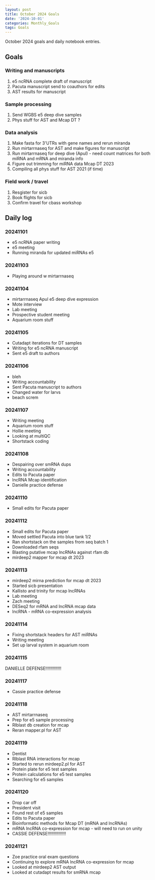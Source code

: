 ```yaml
---
layout: post
title: October 2024 Goals
date: '2024-10-01'
categories: Monthly_Goals
tags: Goals
---
```


October 2024 goals and daily notebook entries.

## Goals  

### Writing and manuscripts 

1. e5 ncRNA complete draft of manuscript 
2. Pacuta manuscript send to coauthors for edits 
3. AST results for manuscript 

### Sample processing

1. Send WGBS e5 deep dive samples 
2. Phys stuff for AST and Mcap DT ?

### Data analysis

1. Make fasta for 3'UTRs with gene names and rerun miranda 
2. Run mirtarrnaseq for AST and make figures for manuscript 
3. Run mirtarrnaseq for deep dive (Apul) - need count matrices for both miRNA and mRNA and miranda info 
4. Figure out trimming for miRNA data Mcap DT 2023 
5. Compiling all phys stuff for AST 2021 (if time)

### Field work / travel 

1. Resgister for sicb 
2. Book flights for sicb 
3. Confirm travel for cbass workshop

## Daily log 

### 20241101

- e5 ncRNA paper writing 
- e5 meeting 
- Running miranda for updated miRNAs e5 

### 20241103

- Playing around w mirtarrnaseq 

### 20241104

- mirtarrnaseq Apul e5 deep dive expression 
- Mote interview 
- Lab meeting 
- Prospective student meeting 
- Aquarium room stuff

### 20241105

- Cutadapt iterations for DT samples 
- Writing for e5 ncRNA manuscript 
- Sent e5 draft to authors 

### 20241106

- bleh
- Writing accountability 
- Sent Pacuta manuscript to authors 
- Changed water for larvs 
- beach screm

### 20241107

- Writing meeting 
- Aquarium room stuff
- Hollie meeting
- Looking at multiQC
- Shortstack coding 

### 20241108

- Despairing over smRNA dups 
- Writing accountability 
- Edits to Pacuta paper 
- lncRNA Mcap identification
- Danielle practice defense 

### 20241110

- Small edits for Pacuta paper 

### 20241112

- Small edits for Pacuta paper 
- Moved settled Pacuta into blue tank 1/2
- Ran shortstack on the samples from seq batch 1
- Downloaded rfam seqs 
- Blasting putative mcap lncRNAs against rfam db
- mirdeep2 mapper for mcap dt 2023

### 20241113

- mirdeep2 mirna prediction for mcap dt 2023 
- Started sicb presentation 
- Kallisto and trinity for mcap lncRNAs
- Lab meeting 
- Zach meeting 
- DESeq2 for mRNA and lncRNA mcap data 
- lncRNA - mRNA co-expression analysis 

### 20241114

- Fixing shortstack headers for AST miRNAs 
- Writing meeting 
- Set up larval system in aquarium room 

### 20241115

DANIELLE DEFENSE!!!!!!!!!!!!!

### 20241117

- Cassie practice defense 

### 20241118

- AST mirtarrnaseq 
- Prep for e5 sample processing 
- RIblast db creation for mcap 
- Reran mapper.pl for AST

### 20241119 

- Dentist 
- RIblast RNA interactions for mcap 
- Started to rerun mirdeep2.pl for AST 
- Protein plate for e5 test samples 
- Protein calculations for e5 test samples 
- Searching for e5 samples 

### 20241120

- Drop car off 
- President visit 
- Found rest of e5 samples 
- Edits to Pacuta paper 
- Bioinformatic methods for Mcap DT (mRNA and lncRNAs)
- mRNA lncRNA co-expression for mcap - will need to run on unity 
- CASSIE DEFENSE!!!!!!!!!!!!!!!

### 20241121

- Zoe practice oral exam questions 
- Continuing to explore mRNA lncRNA co-expression for mcap
- Looked at mirdeep2 AST output 
- Looked at cutadapt results for smRNA mcap